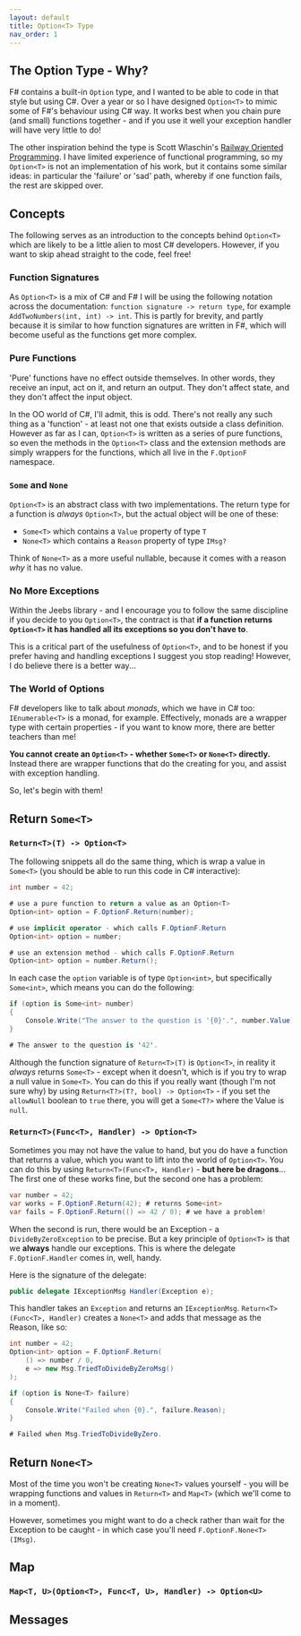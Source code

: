 ```yaml
---
layout: default
title: Option<T> Type
nav_order: 1
---
```


## The Option Type - Why?

F# contains a built-in `Option` type, and I wanted to be able to code in that style but using C#.  Over a year or so I have designed `Option<T>` to mimic some of F#'s behaviour using C# way.  It works best when you chain pure (and small) functions together - and if you use it well your exception handler will have very little to do!

The other inspiration behind the type is Scott Wlaschin's [Railway Oriented Programming](https://fsharpforfunandprofit.com/posts/against-railway-oriented-programming/).  I have limited experience of functional programming, so my `Option<T>` is not an implementation of his work, but it contains some similar ideas: in particular the 'failure' or 'sad' path, whereby if one function fails, the rest are skipped over.

## Concepts

The following serves as an introduction to the concepts behind `Option<T>` which are likely to be a little alien to most C# developers.  However, if you want to skip ahead straight to the code, feel free!

### Function Signatures

As `Option<T>` is a mix of C# and F# I will be using the following notation across the documentation: `function signature -> return type`, for example `AddTwoNumbers(int, int) -> int`.  This is partly for brevity, and partly because it is similar to how function signatures are written in F#, which will become useful as the functions get more complex.

### Pure Functions

'Pure' functions have no effect outside themselves.  In other words, they receive an input, act on it, and return an output.  They don't affect state, and they don't affect the input object.

In the OO world of C#, I'll admit, this is odd.  There's not really any such thing as a 'function' - at least not one that exists outside a class definition.  However as far as I can, `Option<T>` is written as a series of pure functions, so even the methods in the `Option<T>` class and the extension methods are simply wrappers for the functions, which all live in the `F.OptionF` namespace.

### `Some` and `None`

`Option<T>` is an abstract class with two implementations.  The return type for a function is *always* `Option<T>`, but the actual object will be one of these:

- `Some<T>` which contains a `Value` property of type `T`
- `None<T>` which contains a `Reason` property of type `IMsg?`

Think of `None<T>` as a more useful nullable, because it comes with a reason *why* it has no value.

### No More Exceptions

Within the Jeebs library - and I encourage you to follow the same discipline if you decide to you `Option<T>`, the contract is that **if a function returns `Option<T>` it has handled all its exceptions so you don't have to**.

This is a critical part of the usefulness of `Option<T>`, and to be honest if you prefer having and handling exceptions I suggest you stop reading!  However, I do believe there is a better way...

### The World of Options

F# developers like to talk about *monads*, which we have in C# too: `IEnumerable<T>` is a monad, for example.  Effectively, monads are a wrapper type with certain properties - if you want to know more, there are better teachers than me!

**You cannot create an `Option<T>` - whether `Some<T>` or `None<T>` directly.**  Instead there are wrapper functions that do the creating for you, and assist with exception handling.

So, let's begin with them!

## Return `Some<T>`

### `Return<T>(T) -> Option<T>`

The following snippets all do the same thing, which is wrap a value in `Some<T>` (you should be able to run this code in C# interactive):

```cs
int number = 42;

# use a pure function to return a value as an Option<T>
Option<int> option = F.OptionF.Return(number);

# use implicit operator - which calls F.OptionF.Return
Option<int> option = number;

# use an extension method - which calls F.OptionF.Return
Option<int> option = number.Return();
```

In each case the `option` variable is of type `Option<int>`, but specifically `Some<int>`, which means you can do the following:

```csharp
if (option is Some<int> number)
{
    Console.Write("The answer to the question is '{0}'.", number.Value);
}

# The answer to the question is '42'.
```

Although the function signature of `Return<T>(T)` is `Option<T>`, in reality it *always* returns `Some<T>` - except when it doesn't, which is if you try to wrap a null value in `Some<T>`.  You can do this if you really want (though I'm not sure why) by using `Return<T?>(T?, bool) -> Option<T>` - if you set the `allowNull` boolean to `true` there, you will get a `Some<T?>` where the Value is `null`.

### `Return<T>(Func<T>, Handler) -> Option<T>`

Sometimes you may not have the value to hand, but you do have a function that returns a value, which you want to lift into the world of `Option<T>`.  You can do this by using `Return<T>(Func<T>, Handler)` - **but here be dragons**... The first one of these works fine, but the second one has a problem:

```csharp
var number = 42;
var works = F.OptionF.Return(42); # returns Some<int>
var fails = F.OptionF.Return(() => 42 / 0); # we have a problem!
```

When the second is run, there would be an Exception - a `DivideByZeroException` to be precise.  But a key principle of `Option<T>` is that we **always** handle our exceptions.  This is where the delegate `F.OptionF.Handler` comes in, well, handy.

Here is the signature of the delegate:

```csharp
public delegate IExceptionMsg Handler(Exception e);
```

This handler takes an `Exception` and returns an `IExceptionMsg`.  `Return<T>(Func<T>, Handler)` creates a `None<T>` and adds that message as the Reason, like so:

```csharp
int number = 42;
Option<int> option = F.OptionF.Return(
    () => number / 0,
    e => new Msg.TriedToDivideByZeroMsg()
);

if (option is None<T> failure)
{
    Console.Write("Failed when {0}.", failure.Reason);
}

# Failed when Msg.TriedToDivideByZero.
```

## Return `None<T>`

Most of the time you won't be creating `None<T>` values yourself - you will be wrapping functions and values in `Return<T>` and `Map<T>` (which we'll come to in a moment).

However, sometimes you might want to do a check rather than wait for the Exception to be caught - in which case you'll need `F.OptionF.None<T>(IMsg)`.

## Map

### `Map<T, U>(Option<T>, Func<T, U>, Handler) -> Option<U>`

## Messages
